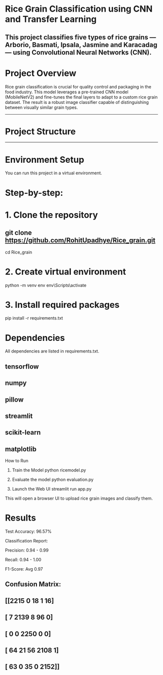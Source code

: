 # Rice Grain Classification using CNN and Transfer Learning

This project classifies five types of rice grains — Arborio, Basmati, Ipsala, Jasmine and Karacadag — using Convolutional Neural Networks (CNN). 
---

# Project Overview

Rice grain classification is crucial for quality control and packaging in the food industry. This model leverages a pre-trained CNN model (MobileNetV2) and fine-tunes the final layers to adapt to a custom rice grain dataset. The result is a robust image classifier capable of distinguishing between visually similar grain types.

---

# Project Structure

---

# Environment Setup

You can run this project in a virtual environment.

# Step-by-step:


# 1. Clone the repository
git clone https://github.com/RohitUpadhye/Rice_grain.git
---
cd Rice_grain

# 2. Create virtual environment
python -m venv env
env\Scripts\activate

# 3. Install required packages
pip install -r requirements.txt

#  Dependencies
All dependencies are listed in requirements.txt. 

tensorflow
---
numpy
---
pillow
---
streamlit
---
scikit-learn
---
matplotlib
---


How to Run
1. Train the Model
python ricemodel.py

2. Evaluate the model
python evaluation.py

3. Launch the Web UI
streamlit run app.py

This will open a browser UI to upload rice grain images and classify them.

# Results
Test Accuracy: 96.57%

Classification Report:

Precision: 0.94 - 0.99

Recall: 0.94 - 1.00

F1-Score: Avg 0.97

Confusion Matrix:
---
[[2215  0   18    1   16]
---
 [   7 2139    8   96    0]
 ---
 [   0    0 2250    0    0]
 ---
 [  64   21   56 2108    1]
 ---
 [  63    0   35    0 2152]]
---


